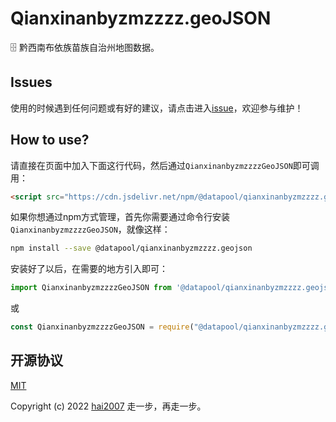 # Qianxinanbyzmzzzz.geoJSON
🗄️ 黔西南布依族苗族自治州地图数据。

## Issues
使用的时候遇到任何问题或有好的建议，请点击进入[issue](https://github.com/hai2007/datapool/issues)，欢迎参与维护！

## How to use?

请直接在页面中加入下面这行代码，然后通过```QianxinanbyzmzzzzGeoJSON```即可调用：

```html
<script src="https://cdn.jsdelivr.net/npm/@datapool/qianxinanbyzmzzzz.geojson@1"></script>
```

如果你想通过npm方式管理，首先你需要通过命令行安装``````QianxinanbyzmzzzzGeoJSON``````，就像这样：

```bash
npm install --save @datapool/qianxinanbyzmzzzz.geojson
```

安装好了以后，在需要的地方引入即可：

```js
import QianxinanbyzmzzzzGeoJSON from '@datapool/qianxinanbyzmzzzz.geojson';
```

或

```js
const QianxinanbyzmzzzzGeoJSON = require("@datapool/qianxinanbyzmzzzz.geojson");
```

开源协议
---------------------------------------
[MIT](https://github.com/hai2007/datapool/blob/master/LICENSE)

Copyright (c) 2022 [hai2007](https://hai2007.gitee.io/sweethome/) 走一步，再走一步。
